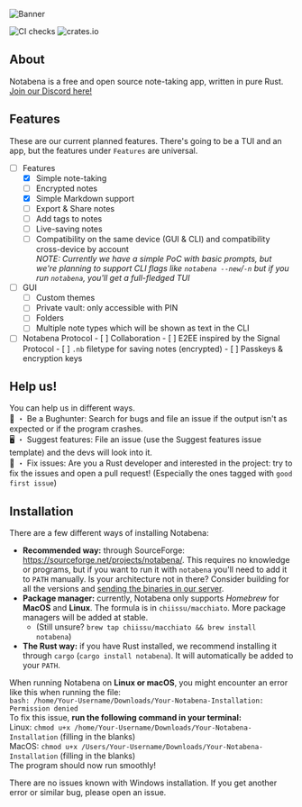 ![Banner](/static/banner.png)

![CI checks](https://github.com/thatfrogdev/notabena/actions/workflows/ci-checks.yml/badge.svg) ![crates.io](https://img.shields.io/crates/v/notabena.svg)

## About

Notabena is a free and open source note-taking app, written in pure Rust. [Join our Discord here!](https://discord.gg/htNK4YcJB8)

## Features

These are our current planned features. There's going to be a TUI and an app, but the features under `Features` are universal.

- [ ] Features
  - [x] Simple note-taking
  - [ ] Encrypted notes
  - [x] Simple Markdown support
  - [ ] Export & Share notes
  - [ ] Add tags to notes
  - [ ] Live-saving notes
  - [ ] Compatibility on the same device (GUI & CLI) and compatibility cross-device by account<br>
        _NOTE: Currently we have a simple PoC with basic prompts, but we're planning to support CLI flags like `notabena --new`/`-n` but if you run `notabena`, you'll get a full-fledged TUI_
- [ ] GUI
  - [ ] Custom themes
  - [ ] Private vault: only accessible with PIN
  - [ ] Folders
  - [ ] Multiple note types which will be shown as text in the CLI
- [ ] Notabena Protocol - [ ] Collaboration - [ ] E2EE inspired by the Signal Protocol - [ ] `.nb` filetype for saving notes (encrypted) - [ ] Passkeys & encryption keys

## Help us!

You can help us in different ways.<br>
🐛 ・ Be a Bughunter: Search for bugs and file an issue if the output isn't as expected or if the program crashes.<br>
🖥️ ・ Suggest features: File an issue (use the Suggest features issue template) and the devs will look into it.<br>
🧹 ・ Fix issues: Are you a Rust developer and interested in the project: try to fix the issues and open a pull request! (Especially the ones tagged with `good first issue`)

## Installation

There are a few different ways of installing Notabena:

- **Recommended way:** through SourceForge: https://sourceforge.net/projects/notabena/. This requires no knowledge or programs, but if you want to run it with `notabena` you'll need to add it to `PATH` manually. Is your architecture not in there? Consider building for all the versions and [sending the binaries in our server](https://discord.gg/htNK4YcJB8).
- **Package manager:** currently, Notabena only supports _Homebrew_ for **MacOS** and **Linux**. The formula is in `chiissu/macchiato`. More package managers will be added at stable.
  - (Still unsure? `brew tap chiissu/macchiato && brew install notabena`)
- **The Rust way:** if you have Rust installed, we recommend installing it through `cargo` (`cargo install notabena`). It will automatically be added to your `PATH`.

When running Notabena on **Linux or macOS**, you might encounter an error like this when running the file:<br>
`bash: /home/Your-Username/Downloads/Your-Notabena-Installation: Permission denied`<br>
To fix this issue, **run the following command in your terminal:**<br>
Linux:
`chmod u+x /home/Your-Username/Downloads/Your-Notabena-Installation` (filling in the blanks)<br>
MacOS:
`chmod u+x /Users/Your-Username/Downloads/Your-Notabena-Installation` (filling in the blanks)<br>
The program should now run smoothly!<br>

There are no issues known with Windows installation. If you get another error or similar bug, please open an issue.

